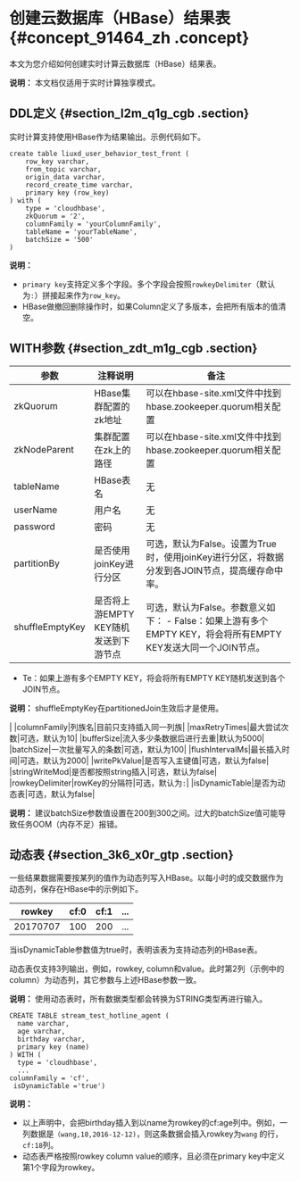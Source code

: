 # 创建云数据库（HBase）结果表 {#concept_91464_zh .concept}

本文为您介绍如何创建实时计算云数据库（HBase）结果表。

**说明：** 本文档仅适用于实时计算独享模式。

## DDL定义 {#section_l2m_q1g_cgb .section}

实时计算支持使用HBase作为结果输出。示例代码如下。

```
create table liuxd_user_behavior_test_front (
    row_key varchar,
    from_topic varchar,
    origin_data varchar,
    record_create_time varchar,
    primary key (row_key)
) with (
    type = 'cloudhbase',
    zkQuorum = '2',  
    columnFamily = 'yourColumnFamily',
    tableName = 'yourTableName',
    batchSize = '500'
)    
```

**说明：** 

-   `primary key`支持定义多个字段。多个字段会按照`rowkeyDelimiter`（默认为`:`）拼接起来作为`row_key`。
-   HBase做撤回删除操作时，如果Column定义了多版本，会把所有版本的值清空。

## WITH参数 {#section_zdt_m1g_cgb .section}

|参数|注释说明|备注|
|--|----|--|
|zkQuorum|HBase集群配置的zk地址|可以在hbase-site.xml文件中找到hbase.zookeeper.quorum相关配置|
|zkNodeParent|集群配置在zk上的路径|可以在hbase-site.xml文件中找到hbase.zookeeper.quorum相关配置|
|tableName|HBase表名|无|
|userName|用户名|无|
|password|密码|无|
|partitionBy|是否使用joinKey进行分区|可选，默认为False。设置为True时，使用joinKey进行分区，将数据分发到各JOIN节点，提高缓存命中率。|
|shuffleEmptyKey|是否将上游EMPTY KEY随机发送到下游节点|可选，默认为False。参数意义如下： -   False：如果上游有多个EMPTY KEY，将会将所有EMPTY KEY发送大同一个JOIN节点。
-   Te：如果上游有多个EMPTY KEY，将会将所有EMPTY KEY随机发送到各个JOIN节点。

 **说明：** shuffleEmptyKey在partitionedJoin生效后才是使用。

 |
|columnFamily|列族名|目前只支持插入同一列族|
|maxRetryTimes|最大尝试次数|可选，默认为10|
|bufferSize|流入多少条数据后进行去重|默认为5000|
|batchSize|一次批量写入的条数|可选，默认为100|
|flushIntervalMs|最长插入时间|可选，默认为2000|
|writePkValue|是否写入主键值|可选，默认为false|
|stringWriteMod|是否都按照string插入|可选，默认为false|
|rowkeyDelimiter|rowKey的分隔符|可选，默认为`:`|
|isDynamicTable|是否为动态表|可选，默认为false|

**说明：** 建议batchSize参数值设置在200到300之间。过大的batchSize值可能导致任务OOM（内存不足）报错。

## 动态表 {#section_3k6_x0r_gtp .section}

一些结果数据需要按某列的值作为动态列写入HBase。以每小时的成交数据作为动态列，保存在HBase中的示例如下。

|rowkey|cf:0|cf:1|...|
|------|----|----|---|
|20170707|100|200|...|

当isDynamicTable参数值为true时，表明该表为支持动态列的HBase表。

动态表仅支持3列输出，例如，rowkey, column和value。此时第2列（示例中的column）为动态列，其它参数与上述HBase参数一致。

**说明：** 使用动态表时，所有数据类型都会转换为STRING类型再进行输入。

``` {#codeblock_c5q_hwy_ko9 .language-SQL}
CREATE TABLE stream_test_hotline_agent (
  name varchar,
  age varchar,
  birthday varchar,
  primary key (name)
) WITH (
  type = 'cloudhbase',
  ...
columnFamily = 'cf',
 isDynamicTable ='true')
```

**说明：** 

-   以上声明中，会把birthday插入到以name为rowkey的cf:age列中。例如，一列数据是`（wang,18,2016-12-12)`，则这条数据会插入rowkey为`wang` 的行，`cf:18`列。
-   动态表严格按照rowkey column value的顺序，且必须在primary key中定义第1个字段为rowkey。

